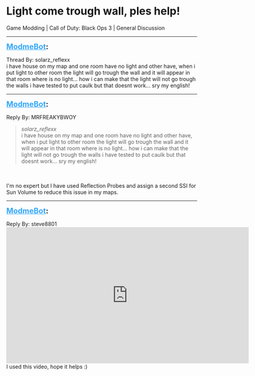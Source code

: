 # Light come trough wall, ples help!
Game Modding | Call of Duty: Black Ops 3 | General Discussion

---
<strong style="font-size: 1.4em;"><span style="text-decoration: underline;text-decoration-color: #34a7f9;"><span style="color:#34a7f9;">ModmeBot</span></span>:</strong>

<p>Thread By: solarz_reflexx<br />i have house on my map and one room have no light and other have, when i put light to other room the light will go trough the wall and it will appear in that room where is no light... how i can make that the light will not go trough the walls i have tested to put caulk but that doesnt work... sry my english!</p>

---
<strong style="font-size: 1.4em;"><span style="text-decoration: underline;text-decoration-color: #34a7f9;"><span style="color:#34a7f9;">ModmeBot</span></span>:</strong>

<p>Reply By: MRFREAKYBWOY<br /><blockquote><em>solarz_reflexx</em><br />i have house on my map and one room have no light and other have, when i put light to other room the light will go trough the wall and it will appear in that room where is no light... how i can make that the light will not go trough the walls i have tested to put caulk but that doesnt work... sry my english!</blockquote><br /> <br />I&#39;m no expert but I have used Reflection Probes and assign a second SSI for Sun Volume to reduce this issue in my maps.</p>

---
<strong style="font-size: 1.4em;"><span style="text-decoration: underline;text-decoration-color: #34a7f9;"><span style="color:#34a7f9;">ModmeBot</span></span>:</strong>

<p>Reply By: steve8801<br /><iframe type="text/html" width="640" height="360" src="https://www.youtube.com/embed/nYCPEJfmuS4" frameborder="0"></iframe> I used this video, hope it helps :)</p>
